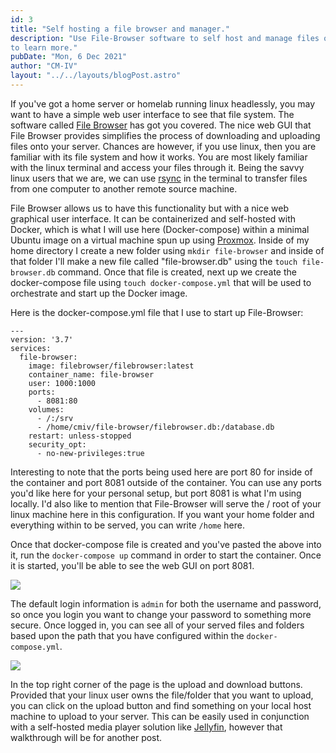 ```yaml
---
id: 3
title: "Self hosting a file browser and manager."
description: "Use File-Browser software to self host and manage files on headless Linux servers.  Follow the link in the title
to learn more."
pubDate: "Mon, 6 Dec 2021"
author: "CM-IV"
layout: "../../layouts/blogPost.astro"
---
```


If you've got a home server or homelab running linux headlessly, you may want to have a simple web user interface to
see that file system. The software called [File Browser](https://filebrowser.org/) has got you covered. The nice
web GUI that File Browser provides simplifies the process of downloading and uploading files onto your
server. Chances are however, if you use linux, then you are familiar with its file system and how it works.
You are most likely familiar with the linux terminal and access your files through it. Being the savvy
linux users that we are, we can use [rsync](https://linux.die.net/man/1/rsync) in the terminal to transfer files
from one computer to another remote source machine.

File Browser allows us to have this functionality but with a nice web graphical user interface. It can be containerized
and self-hosted with Docker, which is what I will use here (Docker-compose) within a minimal
Ubuntu image on a virtual machine spun up using [Proxmox](https://www.proxmox.com/en/). Inside of my home directory I create
a new folder using `mkdir file-browser` and inside of that folder I'll make a new file called "file-browser.db" using the
`touch file-browser.db` command. Once that file is created,
next up we create the docker-compose file using `touch docker-compose.yml` that will be used to orchestrate and start up the Docker image.

Here is the docker-compose.yml file that I use to start up File-Browser:

```
---
version: '3.7'
services:
  file-browser:
    image: filebrowser/filebrowser:latest
    container_name: file-browser
    user: 1000:1000
    ports:
      - 8081:80
    volumes:
      - /:/srv
      - /home/cmiv/file-browser/filebrowser.db:/database.db
    restart: unless-stopped
    security_opt:
      - no-new-privileges:true
```

Interesting to note that the ports being used here are port
80 for inside of the container and port 8081 outside of the
container. You can use any ports you'd like here for your personal setup, but port 8081 is what I'm using locally. I'd also like to mention that File-Browser will serve the / root of your linux machine here in this configuration. If you want your home folder and everything within to be served, you can write `/home` here.

Once that docker-compose file is created and you've pasted the above into it, run the `docker-compose up` command in order to start the container. Once it is started, you'll be able to see the web GUI on port 8081.

![](https://ik.imagekit.io/xbkhabiqcy9/tr:w-1000,h-600/img/Screenshot_from_2021-12-06_09-42-50_wY5UjrNrX-.png?updatedAt=1638805381643)

The default login information is `admin` for both the username and password, so once you login you want to change your password to something
more secure. Once logged in, you can see all of your served files and folders based upon the path that you have configured within the `docker-compose.yml`.

![](https://ik.imagekit.io/xbkhabiqcy9/tr:w-1000,h-600/img/Screenshot_from_2021-12-06_10-05-13_WMhXQcQ6i.png?updatedAt=1638806772228)

In the top right corner of the page is the upload and download buttons. Provided that your linux user owns the file/folder that you want to
upload, you can click on the upload button and find something on your local host machine to upload to your server. This can be easily used in conjunction with a self-hosted media player solution like [Jellyfin](https://jellyfin.org/), however that walkthrough will be for another post.
